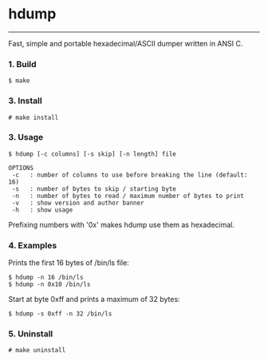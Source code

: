 # hdump

____________________________________________________

Fast, simple and portable hexadecimal/ASCII
dumper written in ANSI C.

### 1. Build
    $ make

### 3. Install
    # make install

### 3. Usage
    $ hdump [-c columns] [-s skip] [-n length] file

    OPTIONS
     -c   : number of columns to use before breaking the line (default: 16)
     -s   : number of bytes to skip / starting byte
     -n   : number of bytes to read / maximum number of bytes to print
     -v   : show version and author banner
     -h   : show usage

Prefixing numbers with '0x' makes hdump use them as hexadecimal.

### 4. Examples

Prints the first 16 bytes of /bin/ls file:

    $ hdump -n 16 /bin/ls
    $ hdump -n 0x10 /bin/ls

Start at byte 0xff and prints a maximum of 32 bytes:

    $ hdump -s 0xff -n 32 /bin/ls

### 5. Uninstall
    # make uninstall
